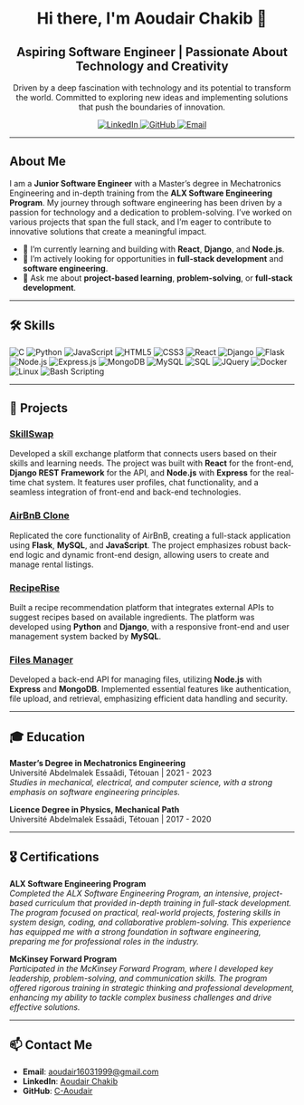 <!-- Header Section -->
<h1 align="center">Hi there, I'm Aoudair Chakib 👋</h1>
<h2 align="center">Aspiring Software Engineer | Passionate About Technology and Creativity</h2>
<p align="center">Driven by a deep fascination with technology and its potential to transform the world. Committed to exploring new ideas and implementing solutions that push the boundaries of innovation.</p>

<!-- Social Links -->
<p align="center">
  <a href="https://linkedin.com/in/aoudair-chakib" target="_blank">
    <img alt="LinkedIn" src="https://img.shields.io/badge/LinkedIn-blue?style=flat-square&logo=linkedin&logoColor=white">
  </a>
  <a href="https://github.com/C-Aoudair" target="_blank">
    <img alt="GitHub" src="https://img.shields.io/badge/GitHub-black?style=flat-square&logo=github&logoColor=white">
  </a>
  <a href="mailto:aoudair16031999@gmail.com">
    <img alt="Email" src="https://img.shields.io/badge/Email-red?style=flat-square&logo=gmail&logoColor=white">
  </a>
</p>

---

<!-- About Me Section -->
## About Me

I am a **Junior Software Engineer** with a Master’s degree in Mechatronics Engineering and in-depth training from the **ALX Software Engineering Program**. My journey through software engineering has been driven by a passion for technology and a dedication to problem-solving. I’ve worked on various projects that span the full stack, and I’m eager to contribute to innovative solutions that create a meaningful impact.

- 🌱 I’m currently learning and building with **React**, **Django**, and **Node.js**.
- 🔭 I’m actively looking for opportunities in **full-stack development** and **software engineering**.
- 💬 Ask me about **project-based learning**, **problem-solving**, or **full-stack development**.

---

<!-- Skills Section -->
## 🛠 Skills

<p align="left">
  <img src="https://img.shields.io/badge/C-A8B9CC?style=flat-square&logo=c&logoColor=white" alt="C" />
  <img src="https://img.shields.io/badge/Python-3776AB?style=flat-square&logo=python&logoColor=white" alt="Python" />
  <img src="https://img.shields.io/badge/JavaScript-F7DF1E?style=flat-square&logo=javascript&logoColor=black" alt="JavaScript" />
  <img src="https://img.shields.io/badge/HTML5-E34F26?style=flat-square&logo=html5&logoColor=white" alt="HTML5" />
  <img src="https://img.shields.io/badge/CSS3-1572B6?style=flat-square&logo=css3&logoColor=white" alt="CSS3" />
  <img src="https://img.shields.io/badge/React-61DAFB?style=flat-square&logo=react&logoColor=black" alt="React" />
  <img src="https://img.shields.io/badge/Django-092E20?style=flat-square&logo=django&logoColor=white" alt="Django" />
  <img src="https://img.shields.io/badge/Flask-000000?style=flat-square&logo=flask&logoColor=white" alt="Flask" />
  <img src="https://img.shields.io/badge/Node.js-339933?style=flat-square&logo=node-dot-js&logoColor=white" alt="Node.js" />
  <img src="https://img.shields.io/badge/Express.js-404D59?style=flat-square&logo=express&logoColor=white" alt="Express.js" />
  <img src="https://img.shields.io/badge/MongoDB-47A248?style=flat-square&logo=mongodb&logoColor=white" alt="MongoDB" />
  <img src="https://img.shields.io/badge/MySQL-4479A1?style=flat-square&logo=mysql&logoColor=white" alt="MySQL" />
  <img src="https://img.shields.io/badge/SQL-003B57?style=flat-square&logo=database&logoColor=white" alt="SQL" />
  <img src="https://img.shields.io/badge/JQuery-0769AD?style=flat-square&logo=jquery&logoColor=white" alt="JQuery" />
  <img src="https://img.shields.io/badge/Docker-2496ED?style=flat-square&logo=docker&logoColor=white" alt="Docker" />
  <img src="https://img.shields.io/badge/Linux-FCC624?style=flat-square&logo=linux&logoColor=black" alt="Linux" />
  <img src="https://img.shields.io/badge/Bash_Scripting-4EAA25?style=flat-square&logo=gnu-bash&logoColor=white" alt="Bash Scripting" />
</p>

---

<!-- Projects Section -->
## 📂 Projects

### [SkillSwap](https://github.com/C-Aoudair/SkillSwap)
Developed a skill exchange platform that connects users based on their skills and learning needs. The project was built with **React** for the front-end, **Django REST Framework** for the API, and **Node.js** with **Express** for the real-time chat system. It features user profiles, chat functionality, and a seamless integration of front-end and back-end technologies.

### [AirBnB Clone](https://github.com/C-Aoudair/AirBnB-Clone)
Replicated the core functionality of AirBnB, creating a full-stack application using **Flask**, **MySQL**, and **JavaScript**. The project emphasizes robust back-end logic and dynamic front-end design, allowing users to create and manage rental listings.

### [RecipeRise](https://github.com/C-Aoudair/RecipeRise)
Built a recipe recommendation platform that integrates external APIs to suggest recipes based on available ingredients. The platform was developed using **Python** and **Django**, with a responsive front-end and user management system backed by **MySQL**.

### [Files Manager](https://github.com/C-Aoudair/Files-Manager)
Developed a back-end API for managing files, utilizing **Node.js** with **Express** and **MongoDB**. Implemented essential features like authentication, file upload, and retrieval, emphasizing efficient data handling and security.

---

<!-- Education Section -->
## 🎓 Education

**Master’s Degree in Mechatronics Engineering**  
Université Abdelmalek Essaâdi, Tétouan | 2021 - 2023  
*Studies in mechanical, electrical, and computer science, with a strong emphasis on software engineering principles.*

**Licence Degree in Physics, Mechanical Path**  
Université Abdelmalek Essaâdi, Tétouan | 2017 - 2020

---

<!-- Certifications Section -->
## 🎖️ Certifications

**ALX Software Engineering Program**  
*Completed the ALX Software Engineering Program, an intensive, project-based curriculum that provided in-depth training in full-stack development. The program focused on practical, real-world projects, fostering skills in system design, coding, and collaborative problem-solving. This experience has equipped me with a strong foundation in software engineering, preparing me for professional roles in the industry.*

**McKinsey Forward Program**  
*Participated in the McKinsey Forward Program, where I developed key leadership, problem-solving, and communication skills. The program offered rigorous training in strategic thinking and professional development, enhancing my ability to tackle complex business challenges and drive effective solutions.*

---

<!-- Contact Section -->
## 📫 Contact Me

- **Email**: [aoudair16031999@gmail.com](mailto:aoudair16031999@gmail.com)
- **LinkedIn**: [Aoudair Chakib](https://linkedin.com/in/aoudair-chakib)
- **GitHub**: [C-Aoudair](https://github.com/C-Aoudair)
